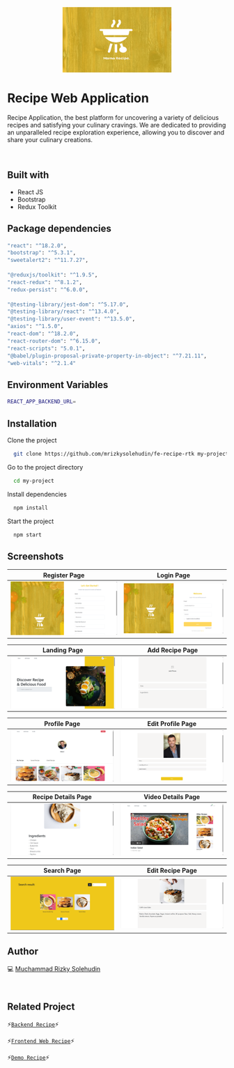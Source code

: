 <div align="center">
 <img height="150" width="250" src="https://github.com/mrizkysolehudin/fe-recipe-rtk/blob/master/public/assets/images/logo-bgyellow.png"  />
</div>

# Recipe Web Application

Recipe Application, the best platform for uncovering a variety of delicious recipes and satisfying your culinary cravings. We are dedicated to providing an unparalleled recipe exploration experience, allowing you to discover and share your culinary creations.

<br />

## Built with

- React JS
- Bootstrap
- Redux Toolkit

## Package dependencies

```bash
"react": "^18.2.0",
"bootstrap": "^5.3.1",
"sweetalert2": "^11.7.27",

"@reduxjs/toolkit": "^1.9.5",
"react-redux": "^8.1.2",
"redux-persist": "^6.0.0",

"@testing-library/jest-dom": "^5.17.0",
"@testing-library/react": "^13.4.0",
"@testing-library/user-event": "^13.5.0",
"axios": "^1.5.0",
"react-dom": "^18.2.0",
"react-router-dom": "^6.15.0",
"react-scripts": "5.0.1",
"@babel/plugin-proposal-private-property-in-object": "^7.21.11",
"web-vitals": "^2.1.4"
```

## Environment Variables

```bash
REACT_APP_BACKEND_URL=
```

## Installation

Clone the project

```bash
  git clone https://github.com/mrizkysolehudin/fe-recipe-rtk my-project
```

Go to the project directory

```bash
  cd my-project
```

Install dependencies

```bash
  npm install
```

Start the project

```bash
  npm start
```

## Screenshots

| Register Page                                                                                                     | Login Page                                                                                                  |
| ----------------------------------------------------------------------------------------------------------------- | ----------------------------------------------------------------------------------------------------------- |
| ![Register](https://github.com/mrizkysolehudin/fe-recipe-rtk/blob/master/public/assets/screens/register-page.png) | ![Login](https://github.com/mrizkysolehudin/fe-recipe-rtk/blob/master/public/assets/screens/login-page.png) |

| Landing Page                                                                                                         | Add Recipe Page                                                                                                            |
| -------------------------------------------------------------------------------------------------------------------- | -------------------------------------------------------------------------------------------------------------------------- |
| ![Landing Page](https://github.com/mrizkysolehudin/fe-recipe-rtk/blob/master/public/assets/screens/landing-page.png) | ![Add Recipe Page](https://github.com/mrizkysolehudin/fe-recipe-rtk/blob/master/public/assets/screens/add-recipe-page.png) |

| Profile Page                                                                                                         | Edit Profile Page                                                                                                              |
| -------------------------------------------------------------------------------------------------------------------- | ------------------------------------------------------------------------------------------------------------------------------ |
| ![Profile Page](https://github.com/mrizkysolehudin/fe-recipe-rtk/blob/master/public/assets/screens/profile-page.png) | ![Edit Profile Page](https://github.com/mrizkysolehudin/fe-recipe-rtk/blob/master/public/assets/screens/edit-profile-page.png) |

| Recipe Details Page                                                                                                                | Video Details Page                                                                                                               |
| ---------------------------------------------------------------------------------------------------------------------------------- | -------------------------------------------------------------------------------------------------------------------------------- |
| ![Recipe Details Page](https://github.com/mrizkysolehudin/fe-recipe-rtk/blob/master/public/assets/screens/recipe-details-page.png) | ![Video Details Page](https://github.com/mrizkysolehudin/fe-recipe-rtk/blob/master/public/assets/screens/video-details-page.png) |

| Search Page                                                                                                        | Edit Recipe Page                                                                                                             |
| ------------------------------------------------------------------------------------------------------------------ | ---------------------------------------------------------------------------------------------------------------------------- |
| ![Search Page](https://github.com/mrizkysolehudin/fe-recipe-rtk/blob/master/public/assets/screens/search-page.png) | ![Edit Recipe Page](https://github.com/mrizkysolehudin/fe-recipe-rtk/blob/master/public/assets/screens/edit-recipe-page.png) |

## Author

💻 [Muchammad Rizky Solehudin](https://github.com/mrizkysolehudin)

<br />

## Related Project

⚡[`Backend Recipe`](https://github.com/mrizkysolehudin/be-recipe)⚡

⚡[`Frontend Web Recipe`](https://github.com/mrizkysolehudin/fe-recipe-rtk)⚡

⚡[`Demo Recipe`](https://master--fe-recipe-versi2.netlify.app/)⚡
